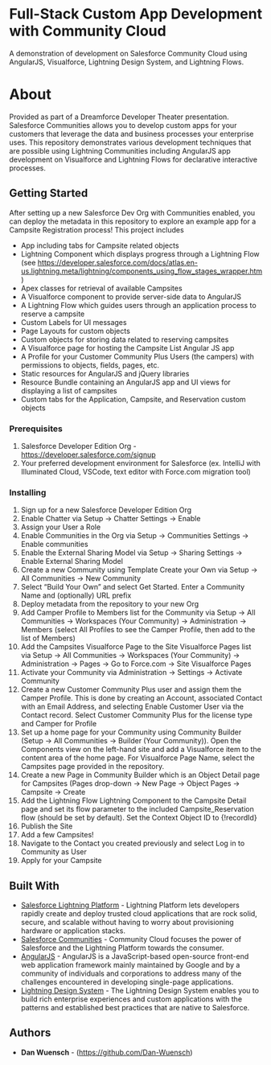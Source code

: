 # Full-Stack Custom App Development with Community Cloud
A demonstration of development on Salesforce Community Cloud using AngularJS, Visualforce, Lightning Design System, and Lightning Flows.

# About
Provided as part of a Dreamforce Developer Theater presentation. Salesforce Communities allows you to develop custom apps for your customers that leverage the data and business processes your enterprise uses. This repository demonstrates various development techniques that are possible using Lightning Communities including AngularJS app development on Visualforce and Lightning Flows for declarative interactive processes.

## Getting Started

After setting up a new Salesforce Dev Org with Communities enabled, you can deploy the metadata in this repository to explore an example app for a Campsite Registration process! This project includes 

* App including tabs for Campsite related objects
* Lightning Component which displays progress through a Lightning Flow (see https://developer.salesforce.com/docs/atlas.en-us.lightning.meta/lightning/components_using_flow_stages_wrapper.htm)
* Apex classes for retrieval of available Campsites
* A Visualforce component to provide server-side data to AngularJS
* A Lightning Flow which guides users through an application process to reserve a campsite
* Custom Labels for UI messages
* Page Layouts for custom objects
* Custom objects for storing data related to reserving campsites
* A Visualforce page for hosting the Campsite List Angular JS app
* A Profile for your Customer Community Plus Users (the campers) with permissions to objects, fields, pages, etc.
* Static resources for AngularJS and jQuery libraries
* Resource Bundle containing an AngularJS app and UI views for displaying a list of campsites
* Custom tabs for the Application, Campsite, and Reservation custom objects

### Prerequisites

1. Salesforce Developer Edition Org - https://developer.salesforce.com/signup
2. Your preferred development environment for Salesforce (ex. IntelliJ with Illuminated Cloud, VSCode, text editor with Force.com migration tool)

### Installing

1.	Sign up for a new Salesforce Developer Edition Org
2.	Enable Chatter via Setup -> Chatter Settings -> Enable
3.	Assign your User a Role
4.	Enable Communities in the Org via Setup -> Communities Settings -> Enable communities
5.	Enable the External Sharing Model via Setup -> Sharing Settings -> Enable External Sharing Model
6.	Create a new Community using Template Create your Own via Setup -> All Communities -> New Community
7.	Select “Build Your Own” and select Get Started. Enter a Community Name and (optionally) URL prefix
8.	Deploy metadata from the repository to your new Org
9.	Add Camper Profile to Members list for the Community via Setup -> All Communities -> Workspaces (Your Community) -> Administration -> Members (select All Profiles to see the Camper Profile, then add to the list of Members)
10.	Add the Campsites Visualforce Page to the Site Visualforce Pages list via Setup -> All Communities -> Workspaces (Your Community) -> Administration -> Pages -> Go to Force.com -> Site Visualforce Pages
11.	Activate your Community via Administration -> Settings -> Activate Community
12.	Create a new Customer Community Plus user and assign them the Camper Profile. This is done by creating an Account, associated Contact with an Email Address, and selecting Enable Customer User via the Contact record. Select Customer Community Plus for the license type and Camper for Profile
13.	Set up a home page for your Community using Community Builder (Setup -> All Communities -> Builder (Your Community)). Open the Components view on the left-hand site and add a Visualforce item to the content area of the home page. For Visualforce Page Name, select the Campsites page provided in the repository.
14.	Create a new Page in Community Builder which is an Object Detail page for Campsites (Pages drop-down -> New Page -> Object Pages -> Campsite -> Create
15.	Add the Lightning Flow Lightning Component to the Campsite Detail page and set its flow parameter to the included Campsite_Reservation flow (should be set by default). Set the Context Object ID to {!recordId}
16.	Publish the Site
17.	Add a few Campsites!
18.	Navigate to the Contact you created previously and select Log in to Community as User
19. Apply for your Campsite

## Built With

* [Salesforce Lightning Platform](https://developer.salesforce.com/platform/force.com) - Lightning Platform lets developers rapidly create and deploy trusted cloud applications that are rock solid, secure, and scalable without having to worry about provisioning hardware or application stacks.
* [Salesforce Communities](https://www.salesforce.com/products/community-cloud/overview/) - Community Cloud focuses the power of Salesforce and the Lightning Platform towards the consumer.
* [AngularJS](https://angularjs.org/) - AngularJS is a JavaScript-based open-source front-end web application framework mainly maintained by Google and by a community of individuals and corporations to address many of the challenges encountered in developing single-page applications.
* [Lightning Design System](https://www.lightningdesignsystem.com/) - The Lightning Design System enables you to build rich enterprise experiences and custom applications with the patterns and established best practices that are native to Salesforce.

## Authors

* **Dan Wuensch** - (https://github.com/Dan-Wuensch)